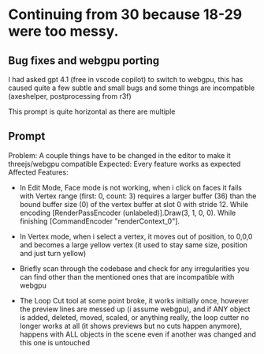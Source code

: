 # Continuing from 30 because 18-29 were too messy.

## Bug fixes and webgpu porting
I had asked gpt 4.1 (free in vscode copilot) to switch to webgpu, this has caused quite a few subtle and small bugs and some things are incompatible (axeshelper, postprocessing from r3f)

This prompt is quite horizontal as there are multiple 

## Prompt
Problem: A couple things have to be changed in the editor to make it threejs/webgpu compatible
Expected: Every feature works as expected
Affected Features:
 - In Edit Mode, Face mode is not working, when i click on faces it fails with Vertex range (first: 0, count: 3) requires a larger buffer (36) than the bound buffer size (0) of the vertex buffer at slot 0 with stride 12.
 While encoding [RenderPassEncoder (unlabeled)].Draw(3, 1, 0, 0).
 While finishing [CommandEncoder "renderContext_0"].

 - In Vertex mode, when i select a vertex, it moves out of position, to 0,0,0 and becomes a large yellow vertex (it used to stay same size, position and just turn yellow)

 - Briefly scan through the codebase and check for any irregularities you can find other than the mentioned ones that are incompatible with webgpu

 - The Loop Cut tool at some point broke, it works initially once, however the preview lines are messed up (i assume webgpu), and if ANY object is added, deleted, moved, scaled, or anything really, the loop cutter no longer works at all (it shows previews but no cuts happen anymore), happens with ALL objects in the scene even if another was changed and this one is untouched